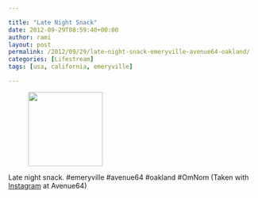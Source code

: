 ```yaml
---

title: "Late Night Snack"
date: 2012-09-29T08:59:40+00:00
author: rami
layout: post
permalink: /2012/09/29/late-night-snack-emeryville-avenue64-oakland/
categories: [Lifestream]
tags: [usa, california, emeryville]

---
```


<div id='gallery-97' class='gallery galleryid-1743 gallery-columns-3 gallery-size-thumbnail'>
  <figure class='gallery-item'> 
  
  <div class='gallery-icon landscape'>
    <a href='http://139.59.20.41/2012/09/29/late-night-snack-emeryville-avenue64-oakland/attachment/1744/'><img width="150" height="150" src="http://139.59.20.41/wp-content/uploads/2012/09/tumblr_mb3szho9bs1qb4qlko1_1280-150x150.jpg" class="attachment-thumbnail size-thumbnail" alt="" srcset="http://139.59.20.41/wp-content/uploads/2012/09/tumblr_mb3szho9bs1qb4qlko1_1280-150x150.jpg 150w, http://139.59.20.41/wp-content/uploads/2012/09/tumblr_mb3szho9bs1qb4qlko1_1280-300x300.jpg 300w, http://139.59.20.41/wp-content/uploads/2012/09/tumblr_mb3szho9bs1qb4qlko1_1280-100x100.jpg 100w, http://139.59.20.41/wp-content/uploads/2012/09/tumblr_mb3szho9bs1qb4qlko1_1280.jpg 612w" sizes="100vw" /></a>
  </div></figure>
</div>

Late night snack. #emeryville #avenue64 #oakland #OmNom (Taken with [Instagram](http://instagram.com) at Avenue64)
